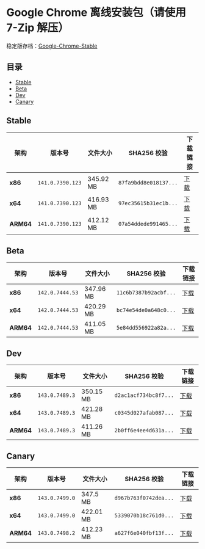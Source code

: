 # Google Chrome 离线安装包（请使用 7-Zip 解压）
稳定版存档：[Google-Chrome-Stable](https://github.com/wuyangdaily/chrome_installer/releases)

## 目录

- [Stable](#stable)
- [Beta](#beta)
- [Dev](#dev)
- [Canary](#canary)

## Stable

| 架构 | 版本号 | 文件大小 | SHA256 校验 | 下载链接 |
|------|--------|----------|-------------|----------|
| **x86** | `141.0.7390.123` | 345.92 MB | `87fa9bdd8e018137...` | [下载](https://dl.google.com/release2/chrome/acopmdg6vfozrcmx5634d4wvicra_141.0.7390.123/141.0.7390.123_chrome_installer_uncompressed.exe) |
| **x64** | `141.0.7390.123` | 416.93 MB | `97ec35615b31ec1b...` | [下载](https://dl.google.com/release2/chrome/adjsb3iilfaqd6frclcpo67wthmq_141.0.7390.123/141.0.7390.123_chrome_installer_uncompressed.exe) |
| **ARM64** | `141.0.7390.123` | 412.12 MB | `07a54ddede991465...` | [下载](https://dl.google.com/release2/chrome/adaapdxca5nxq4zi4iivl2kzba3q_141.0.7390.123/141.0.7390.123_chrome_installer_uncompressed.exe) |

## Beta

| 架构 | 版本号 | 文件大小 | SHA256 校验 | 下载链接 |
|------|--------|----------|-------------|----------|
| **x86** | `142.0.7444.53` | 347.96 MB | `11c6b7387b92acbf...` | [下载](https://dl.google.com/release2/chrome/ad7dbspr64to7fitt5je6ij3j5da_142.0.7444.53/142.0.7444.53_chrome_installer_uncompressed.exe) |
| **x64** | `142.0.7444.53` | 420.29 MB | `bc74e54de0a648c0...` | [下载](https://dl.google.com/release2/chrome/j55mio777yeks7mgidrn7tndoe_142.0.7444.53/142.0.7444.53_chrome_installer_uncompressed.exe) |
| **ARM64** | `142.0.7444.53` | 411.05 MB | `5e84dd556922a82a...` | [下载](https://dl.google.com/release2/chrome/adedhhtzr4biqqh4toonaou3cgea_142.0.7444.53/142.0.7444.53_chrome_installer_uncompressed.exe) |

## Dev

| 架构 | 版本号 | 文件大小 | SHA256 校验 | 下载链接 |
|------|--------|----------|-------------|----------|
| **x86** | `143.0.7489.3` | 350.15 MB | `d2ac1acf734bc8f7...` | [下载](https://dl.google.com/release2/chrome/ac5hk6ieadvgphtqck7ygiavgx4a_143.0.7489.3/143.0.7489.3_chrome_installer_uncompressed.exe) |
| **x64** | `143.0.7489.3` | 421.28 MB | `c0345d027afab087...` | [下载](https://dl.google.com/release2/chrome/oplmb3fhim7dd2dpoekwlg7xgu_143.0.7489.3/143.0.7489.3_chrome_installer_uncompressed.exe) |
| **ARM64** | `143.0.7489.3` | 411.26 MB | `2b0ff6e4ee4d631a...` | [下载](https://dl.google.com/release2/chrome/ada33tzqip6pvid6p6gxbj2w6qqa_143.0.7489.3/143.0.7489.3_chrome_installer_uncompressed.exe) |

## Canary

| 架构 | 版本号 | 文件大小 | SHA256 校验 | 下载链接 |
|------|--------|----------|-------------|----------|
| **x86** | `143.0.7499.0` | 347.5 MB | `d967b763f0742dea...` | [下载](https://dl.google.com/release2/chrome/f6kx4gtkjset7db6rlost66kti_143.0.7499.0/143.0.7499.0_chrome_installer_uncompressed.exe) |
| **x64** | `143.0.7499.0` | 422.01 MB | `5339070b18c761d0...` | [下载](https://dl.google.com/release2/chrome/acqercjbyixp544mqcynimpj2sxq_143.0.7499.0/143.0.7499.0_chrome_installer_uncompressed.exe) |
| **ARM64** | `143.0.7498.2` | 412.23 MB | `a627f6e040fbf13f...` | [下载](https://dl.google.com/release2/chrome/ad44shvmner2jfxrldja3l2rvk6a_143.0.7498.2/143.0.7498.2_chrome_installer_uncompressed.exe) |

